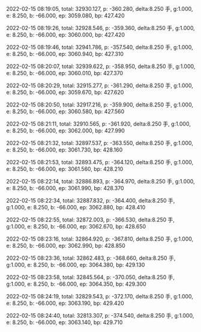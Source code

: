 2022-02-15 08:19:05, total: 32930.127, p: -360.280, delta:8.250 手, g:1.000, e: 8.250, b: -66.000, ep: 3059.080, bp: 427.420

2022-02-15 08:19:26, total: 32928.546, p: -359.360, delta:8.250 手, g:1.000, e: 8.250, b: -66.000, ep: 3060.000, bp: 427.420

2022-02-15 08:19:46, total: 32941.786, p: -357.540, delta:8.250 手, g:1.000, e: 8.250, b: -66.000, ep: 3060.940, bp: 427.310

2022-02-15 08:20:07, total: 32939.622, p: -358.950, delta:8.250 手, g:1.000, e: 8.250, b: -66.000, ep: 3060.010, bp: 427.370

2022-02-15 08:20:29, total: 32915.277, p: -361.290, delta:8.250 手, g:1.000, e: 8.250, b: -66.000, ep: 3059.670, bp: 427.620

2022-02-15 08:20:50, total: 32917.216, p: -359.900, delta:8.250 手, g:1.000, e: 8.250, b: -66.000, ep: 3060.580, bp: 427.560

2022-02-15 08:21:11, total: 32910.565, p: -361.920, delta:8.250 手, g:1.000, e: 8.250, b: -66.000, ep: 3062.000, bp: 427.990

2022-02-15 08:21:32, total: 32897.537, p: -363.550, delta:8.250 手, g:1.000, e: 8.250, b: -66.000, ep: 3061.730, bp: 428.160

2022-02-15 08:21:53, total: 32893.475, p: -364.120, delta:8.250 手, g:1.000, e: 8.250, b: -66.000, ep: 3061.560, bp: 428.210

2022-02-15 08:22:14, total: 32886.893, p: -364.970, delta:8.250 手, g:1.000, e: 8.250, b: -66.000, ep: 3061.990, bp: 428.370

2022-02-15 08:22:34, total: 32887.832, p: -364.400, delta:8.250 手, g:1.000, e: 8.250, b: -66.000, ep: 3062.880, bp: 428.410

2022-02-15 08:22:55, total: 32872.003, p: -366.530, delta:8.250 手, g:1.000, e: 8.250, b: -66.000, ep: 3062.670, bp: 428.650

2022-02-15 08:23:16, total: 32864.920, p: -367.810, delta:8.250 手, g:1.000, e: 8.250, b: -66.000, ep: 3062.990, bp: 428.850

2022-02-15 08:23:36, total: 32862.483, p: -368.660, delta:8.250 手, g:1.000, e: 8.250, b: -66.000, ep: 3064.380, bp: 429.130

2022-02-15 08:23:58, total: 32845.564, p: -370.050, delta:8.250 手, g:1.000, e: 8.250, b: -66.000, ep: 3064.350, bp: 429.300

2022-02-15 08:24:19, total: 32829.543, p: -372.170, delta:8.250 手, g:1.000, e: 8.250, b: -66.000, ep: 3063.190, bp: 429.420

2022-02-15 08:24:40, total: 32813.307, p: -374.540, delta:8.250 手, g:1.000, e: 8.250, b: -66.000, ep: 3063.140, bp: 429.710